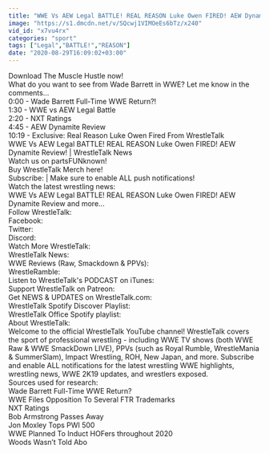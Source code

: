 ```yaml
---
title: "WWE Vs AEW Legal BATTLE! REAL REASON Luke Owen FIRED! AEW Dynamite Review! WrestleTalk News"
image: "https://s1.dmcdn.net/v/SQcwj1VIMOeEs6bTz/x240"
vid_id: "x7vu4rx"
categories: "sport"
tags: ["Legal","BATTLE!","REASON"]
date: "2020-08-29T16:09:02+03:00"
---
```

Download The Muscle Hustle now!   <br>What do you want to see from Wade Barrett in WWE? Let me know in the comments...  <br>0:00 - Wade Barrett Full-Time WWE Return?!  <br>1:30 - WWE vs AEW Legal Battle  <br>2:20 - NXT Ratings  <br>4:45 - AEW Dynamite Review  <br>10:19 - Exclusive: Real Reason Luke Owen Fired From WrestleTalk  <br>WWE Vs AEW Legal BATTLE! REAL REASON Luke Owen FIRED! AEW Dynamite Review! | WrestleTalk News  <br>Watch us on partsFUNknown!   <br>Buy WrestleTalk Merch here!    <br>Subscribe:  | Make sure to enable ALL push notifications!  <br>Watch the latest wrestling news:     <br>WWE Vs AEW Legal BATTLE! REAL REASON Luke Owen FIRED! AEW Dynamite Review and more...  <br>Follow WrestleTalk:  <br>Facebook:   <br>Twitter:   <br>Discord:   <br>Watch More WrestleTalk:  <br>WrestleTalk News:    <br>WWE Reviews (Raw, Smackdown &amp; PPVs):    <br>WrestleRamble:    <br>Listen to WrestleTalk's PODCAST on iTunes:   <br>Support WrestleTalk on Patreon:   <br>Get NEWS &amp; UPDATES on WrestleTalk.com:   <br>WrestleTalk Spotify Discover Playlist:   <br>WrestleTalk Office Spotify playlist:   <br>About WrestleTalk:  <br>Welcome to the official WrestleTalk YouTube channel! WrestleTalk covers the sport of professional wrestling - including WWE TV shows (both WWE Raw &amp; WWE SmackDown LIVE), PPVs (such as Royal Rumble, WrestleMania &amp; SummerSlam), Impact Wrestling, ROH, New Japan, and more. Subscribe and enable ALL notifications for the latest wrestling WWE highlights, wrestling news, WWE 2K19 updates, and wrestlers exposed.  <br>Sources used for research:  <br>Wade Barrett Full-Time WWE Return?  <br>WWE Files Opposition To Several FTR Trademarks  <br>NXT Ratings  <br>Bob Armstrong Passes Away  <br>Jon Moxley Tops PWI 500  <br>WWE Planned To Induct HOFers throughout 2020  <br>Woods Wasn’t Told Abo
